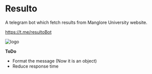 # Resulto
A telegram bot which fetch results from Manglore University website.

https://t.me/resultoBot

<img src="https://image.ibb.co/kCO1Nz/firefox_2018_09_04_00_49_19.png" alt="logo"/>

**ToDo**
<ul>
	<li> Format the message (Now it is an object)</i>
	<li> Reduce response time </li>
</ul>

